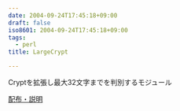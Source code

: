 ```yaml
---
date: 2004-09-24T17:45:18+09:00
draft: false
iso8601: 2004-09-24T17:45:18+09:00
tags:
  - perl
title: LargeCrypt

---
```


<div class="entry-body">
  <p>Cryptを拡張し最大32文字までを判別するモジュール</p>

  <p><a href="https://www.nqou.net">配布・説明</a></p>
</div>
